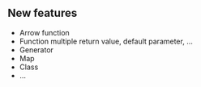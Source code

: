 ## New features

* Arrow function
* Function multiple return value, default parameter, ...
* Generator
* Map
* Class
* ...

